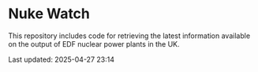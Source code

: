 # Nuke Watch

This repository includes code for retrieving the latest information available on the output of EDF nuclear power plants in the UK.

Last updated: 2025-04-27 23:14